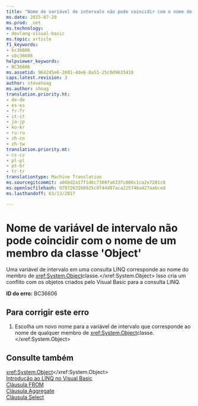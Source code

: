 ```yaml
---
title: "Nome de variável de intervalo não pode coincidir com o nome de um membro da classe &quot;Object&quot; | Documentos do Microsoft"
ms.date: 2015-07-20
ms.prod: .net
ms.technology:
- devlang-visual-basic
ms.topic: article
f1_keywords:
- bc36606
- vbc36606
helpviewer_keywords:
- BC36606
ms.assetid: 964245e6-2601-4de6-8a51-25c0d9633418
caps.latest.revision: 3
author: stevehoag
ms.author: shoag
translation.priority.ht:
- de-de
- es-es
- fr-fr
- it-it
- ja-jp
- ko-kr
- ru-ru
- zh-cn
- zh-tw
translation.priority.mt:
- cs-cz
- pl-pl
- pt-br
- tr-tr
translationtype: Machine Translation
ms.sourcegitcommit: a06bd2a17f1d6c7308fa6337c866c1ca2e7281c0
ms.openlocfilehash: 9707263168925c8f44d87aca225748a427aabced
ms.lasthandoff: 03/13/2017

---
```

# <a name="range-variable-name-cannot-match-the-name-of-a-member-of-the-39object39-class"></a>Nome de variável de intervalo não pode coincidir com o nome de um membro da classe 'Object'
Uma variável de intervalo em uma consulta LINQ corresponde ao nome do membro de <xref:System.Object>classe.</xref:System.Object> Isso cria um conflito com os objetos criados pelo Visual Basic para a consulta LINQ.  
  
 **ID do erro:** BC36606  
  
## <a name="to-correct-this-error"></a>Para corrigir este erro  
  
1.  Escolha um novo nome para a variável de intervalo que corresponde ao nome de qualquer membro de <xref:System.Object>classe.</xref:System.Object>  
  
## <a name="see-also"></a>Consulte também  
 <xref:System.Object></xref:System.Object>   
 [Introdução ao LINQ no Visual Basic](../../visual-basic/programming-guide/language-features/linq/introduction-to-linq.md)   
 [Cláusula FROM](../../visual-basic/language-reference/queries/from-clause.md)   
 [Cláusula Aggregate](../../visual-basic/language-reference/queries/aggregate-clause.md)   
 [Cláusula Select](../../visual-basic/language-reference/queries/select-clause.md)
